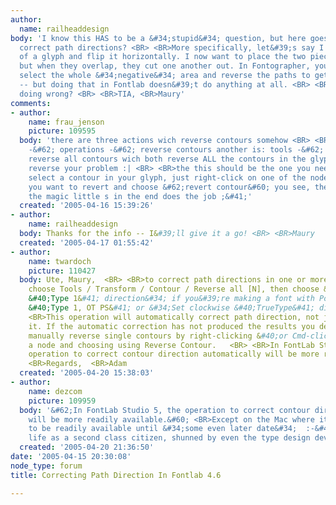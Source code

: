 ```yaml
---
author:
  name: railheaddesign
body: 'I know this HAS to be a &#34;stupid&#34; question, but here goes: How do I
  correct path directions? <BR> <BR>More specifically, let&#39;s say I duplicate part
  of a glyph and flip it horizontally. I now want to place the two pieces together,
  but when they overlap, they cut one another out. In Fontographer, you&#39;d just
  select the whole &#34;negative&#34; area and reverse the paths to get it to work
  -- but doing that in Fontlab doesn&#39;t do anything at all. <BR> <BR>What am I
  doing wrong? <BR> <BR>TIA, <BR>Maury'
comments:
- author:
    name: frau_jenson
    picture: 109595
  body: 'there are three actions wich reverse contours somehow <BR> <BR>one is: tools
    -&#62; operations -&#62; reverse contours another is: tools -&#62; outline -&#62;
    reverse all contours wich both reverse ALL the contours in the glyph and just
    reverse your problem :| <BR> <BR>the this should be the one you need: don&#39;t
    select a contour in your glyph, just right-click on one of the nodes of the outline
    you want to revert and choose &#62;revert contour&#60; you see, the missing of
    the magic little s in the end does the job ;&#41;'
  created: '2005-04-16 15:39:26'
- author:
    name: railheaddesign
  body: Thanks for the info -- I&#39;ll give it a go! <BR> <BR>Maury
  created: '2005-04-17 01:55:42'
- author:
    name: twardoch
    picture: 110427
  body: Ute, Maury,  <BR> <BR>to correct path directions in one or more glyphs automatically,
    choose Tools / Transform / Contour / Reverse all [N], then choose &#34;Set counterclockwise
    &#40;Type 1&#41; direction&#34; if you&#39;re making a font with PostScript outlines
    &#40;Type 1, OT PS&#41; or &#34;Set clockwise &#40;TrueType&#41; direction&#34;.  <BR>
    <BR>This operation will automatically correct path direction, not just reverse
    it. If the automatic correction has not produced the results you desire, you can
    manually reverse single contours by right-clicking &#40;or Cmd-clicking&#41; on
    a node and choosing using Reverse Contour.   <BR> <BR>In FontLab Studio 5, the
    operation to correct contour direction automatically will be more readily available.  <BR>
    <BR>Regards,  <BR>Adam
  created: '2005-04-20 15:38:03'
- author:
    name: dezcom
    picture: 109959
  body: '&#62;In FontLab Studio 5, the operation to correct contour direction automatically
    will be more readily available.&#60; <BR>Except on the Mac where it is not ready
    to be readily available until &#34;some even later date&#34;  :-&#41; <BR>Ah,
    life as a second class citizen, shunned by even the type design developers.'
  created: '2005-04-20 21:36:50'
date: '2005-04-15 20:30:08'
node_type: forum
title: Correcting Path Direction In Fontlab 4.6

---
```

